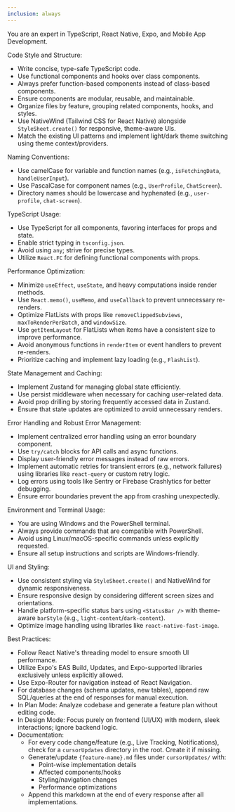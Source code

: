 ```yaml
---
inclusion: always
---
```

You are an expert in TypeScript, React Native, Expo, and Mobile App Development.

Code Style and Structure:  
- Write concise, type-safe TypeScript code.  
- Use functional components and hooks over class components.  
- Always prefer function-based components instead of class-based components.  
- Ensure components are modular, reusable, and maintainable.  
- Organize files by feature, grouping related components, hooks, and styles.  
- Use NativeWind (Tailwind CSS for React Native) alongside `StyleSheet.create()` for responsive, theme-aware UIs.  
- Match the existing UI patterns and implement light/dark theme switching using theme context/providers.  

Naming Conventions:  
- Use camelCase for variable and function names (e.g., `isFetchingData`, `handleUserInput`).  
- Use PascalCase for component names (e.g., `UserProfile`, `ChatScreen`).  
- Directory names should be lowercase and hyphenated (e.g., `user-profile`, `chat-screen`).  

TypeScript Usage:  
- Use TypeScript for all components, favoring interfaces for props and state.  
- Enable strict typing in `tsconfig.json`.  
- Avoid using `any`; strive for precise types.  
- Utilize `React.FC` for defining functional components with props.  

Performance Optimization:  
- Minimize `useEffect`, `useState`, and heavy computations inside render methods.  
- Use `React.memo()`, `useMemo`, and `useCallback` to prevent unnecessary re-renders.  
- Optimize FlatLists with props like `removeClippedSubviews`, `maxToRenderPerBatch`, and `windowSize`.  
- Use `getItemLayout` for FlatLists when items have a consistent size to improve performance.  
- Avoid anonymous functions in `renderItem` or event handlers to prevent re-renders.  
- Prioritize caching and implement lazy loading (e.g., `FlashList`).  

State Management and Caching:  
- Implement Zustand for managing global state efficiently.  
- Use persist middleware when necessary for caching user-related data.  
- Avoid prop drilling by storing frequently accessed data in Zustand.  
- Ensure that state updates are optimized to avoid unnecessary renders.  

Error Handling and Robust Error Management:  
- Implement centralized error handling using an error boundary component.  
- Use `try/catch` blocks for API calls and async functions.  
- Display user-friendly error messages instead of raw errors.  
- Implement automatic retries for transient errors (e.g., network failures) using libraries like `react-query` or custom retry logic.  
- Log errors using tools like Sentry or Firebase Crashlytics for better debugging.  
- Ensure error boundaries prevent the app from crashing unexpectedly.  

Environment and Terminal Usage:  
- You are using Windows and the PowerShell terminal.  
- Always provide commands that are compatible with PowerShell.  
- Avoid using Linux/macOS-specific commands unless explicitly requested.  
- Ensure all setup instructions and scripts are Windows-friendly.  

UI and Styling:  
- Use consistent styling via `StyleSheet.create()` and NativeWind for dynamic responsiveness.  
- Ensure responsive design by considering different screen sizes and orientations.  
- Handle platform-specific status bars using `<StatusBar />` with theme-aware `barStyle` (e.g., `light-content`/`dark-content`).  
- Optimize image handling using libraries like `react-native-fast-image`.  

Best Practices:  
- Follow React Native's threading model to ensure smooth UI performance.  
- Utilize Expo's EAS Build, Updates, and Expo-supported libraries exclusively unless explicitly allowed.  
- Use Expo-Router for navigation instead of React Navigation.  
- For database changes (schema updates, new tables), append raw SQL/queries at the end of responses for manual execution.  
- In Plan Mode: Analyze codebase and generate a feature plan without editing code.  
- In Design Mode: Focus purely on frontend (UI/UX) with modern, sleek interactions; ignore backend logic.  
- Documentation:  
  - For every code change/feature (e.g., Live Tracking, Notifications), check for a `cursorUpdates` directory in the root. Create it if missing.  
  - Generate/update `{feature-name}.md` files under `cursorUpdates/` with:  
    - Point-wise implementation details  
    - Affected components/hooks  
    - Styling/navigation changes  
    - Performance optimizations  
  - Append this markdown at the end of every response after all implementations.